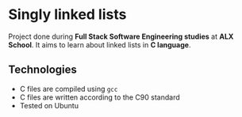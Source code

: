 # Singly linked lists
Project done during **Full Stack Software Engineering studies** at **ALX School**. It aims to learn about linked lists in **C language**.

## Technologies
* C files are compiled using `gcc`
* C files are written according to the C90 standard
* Tested on Ubuntu 
